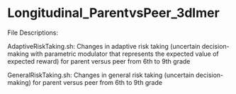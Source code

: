 # Longitudinal_ParentvsPeer_3dlmer

File Descriptions:

AdaptiveRiskTaking.sh: 
Changes in adaptive risk taking (uncertain decision-making with parametric modulator that represents the expected value of expected reward) for parent versus peer from 6th to 9th grade

GeneralRiskTaking.sh:
Changes in general risk taking (uncertain decision-making) for parent versus peer from 6th to 9th grade 
